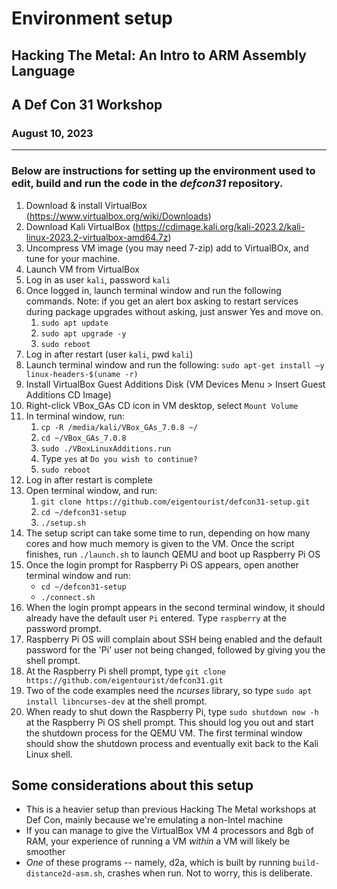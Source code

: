 # Environment setup 
## Hacking The Metal: An Intro to ARM Assembly Language
## A Def Con 31 Workshop
### August 10, 2023


---
### Below are instructions for setting up the environment used to edit, build and run the code in the *defcon31* repository.


1. Download & install VirtualBox (https://www.virtualbox.org/wiki/Downloads)
2. Download Kali VirtualBox (https://cdimage.kali.org/kali-2023.2/kali-linux-2023.2-virtualbox-amd64.7z)
3. Uncompress VM image (you may need 7-zip) add to VirtualBOx, and tune for your machine.
4. Launch VM from VirtualBox
5. Log in as user `kali`, password `kali`
6. Once logged in, launch terminal window and run the following commands. Note: if you get an alert box asking to restart services during package upgrades without asking, just answer Yes and move on.
    1. `sudo apt update`
    2. `sudo apt upgrade -y`
    3. `sudo reboot`
7. Log in after restart (user `kali`, pwd `kali`)
8. Launch terminal window and run the following: `sudo apt-get install –y linux-headers-$(uname -r)`
9. Install VirtualBox Guest Additions Disk (VM Devices Menu > Insert Guest Additions CD Image)
10. Right-click VBox_GAs CD icon in VM desktop, select `Mount Volume`
11. In terminal window, run:
    1. `cp -R /media/kali/VBox_GAs_7.0.8 ~/`
    2. `cd ~/VBox_GAs_7.0.8`
    3. `sudo ./VBoxLinuxAdditions.run`
    4. Type `yes` at `Do you wish to continue?`
    5. `sudo reboot`
12. Log in after restart is complete
13. Open terminal window, and run:
    1. `git clone https://github.com/eigentourist/defcon31-setup.git`
    2. `cd ~/defcon31-setup`
    3. `./setup.sh`
14. The setup script can take some time to run, depending on how many cores and how much memory is given to the VM. Once the script finishes, run `./launch.sh` to launch QEMU and boot up Raspberry Pi OS
15. Once the login prompt for Raspberry Pi OS appears, open another terminal window and run:
    - `cd ~/defcon31-setup`
    - `./connect.sh`
16. When the login prompt appears in the second terminal window, it should already have the default user `Pi` entered. Type `raspberry` at the password prompt.
17. Raspberry Pi OS will complain about SSH being enabled and the default password for the 'Pi' user not being changed, followed by giving you the shell prompt.
18. At the Raspberry Pi shell prompt, type `git clone https://github.com/eigentourist/defcon31.git`
19. Two of the code examples need the *ncurses* library, so type `sudo apt install libncurses-dev` at the shell prompt.
20. When ready to shut down the Raspberry Pi, type `sudo shutdown now -h` at the Raspberry Pi OS shell prompt. This should log you out and start the shutdown process for the QEMU VM. The first terminal window should show the shutdown process and eventually exit back to the Kali Linux shell.

## Some considerations about this setup
- This is a heavier setup than previous Hacking The Metal workshops at Def Con, mainly because we're emulating a non-Intel machine
- If you can manage to give the VirtualBox VM 4 processors and 8gb of RAM, your experience of running a VM *within* a VM will likely be smoother
- *One* of these programs -- namely, d2a, which is built by running `build-distance2d-asm.sh`, crashes when run. Not to worry, this is deliberate.
